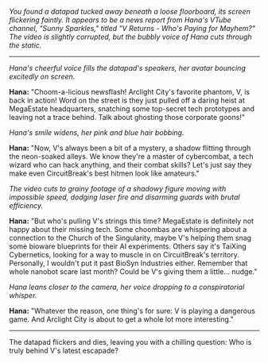 
*You found a datapad tucked away beneath a loose floorboard, its screen flickering faintly. It appears to be a news report from Hana's VTube channel, "Sunny Sparkles," titled "V Returns - Who's Paying for Mayhem?" The video is slightly corrupted, but the bubbly voice of Hana cuts through the static.*

***

*Hana's cheerful voice fills the datapad's speakers, her avatar bouncing excitedly on screen.*

**Hana:** "Choom-a-licious newsflash! Arclight City's favorite phantom, V, is back in action!  Word on the street is they just pulled off a daring heist at MegaEstate headquarters, snatching some top-secret tech prototypes and leaving not a trace behind. Talk about ghosting those corporate goons!"

*Hana's smile widens, her pink and blue hair bobbing.*

**Hana:** "Now, V's always been a bit of a mystery, a shadow flitting through the neon-soaked alleys. We know they're a master of cybercombat, a tech wizard who can hack anything, and their combat skills? Let's just say they make even CircuitBreak's best hitmen look like amateurs."

*The video cuts to grainy footage of a shadowy figure moving with impossible speed, dodging laser fire and disarming guards with brutal efficiency.*

**Hana:** "But who's pulling V's strings this time? MegaEstate is definitely not happy about their missing tech. Some choombas are whispering about a connection to the Church of the Singularity, maybe V's helping them snag some bioware blueprints for their AI experiments. Others say it's TaiXing Cybernetics, looking for a way to muscle in on CircuitBreak's territory.  Personally, I wouldn't put it past BioSyn Industries either. Remember that whole nanobot scare last month? Could be V's giving them a little… nudge."

*Hana leans closer to the camera, her voice dropping to a conspiratorial whisper.*

**Hana:** "Whatever the reason, one thing's for sure: V is playing a dangerous game. And Arclight City is about to get a whole lot more interesting."

***

The datapad flickers and dies, leaving you with a chilling question: Who is truly behind V's latest escapade?  



